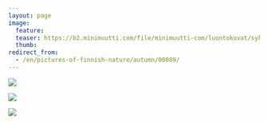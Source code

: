 ```yaml
---
layout: page
image:
  feature:
  teaser: https://b2.minimuutti.com/file/minimuutti-com/luontokuvat/syksy/3/DS42109-245px.jpg
  thumb:
redirect_from:
  - /en/pictures-of-finnish-nature/autumn/00089/
---
```


[![](https://b2.minimuutti.com/file/minimuutti-com/luontokuvat/syksy/3/DS42120-800px.jpg)](https://dl.dropboxusercontent.com/sh/ea1wtnz7z734o12/AADOFthHzPu3Xmjn1OJh22HTa/luontokuvat/syksy/3/DS42120.jpg)

[![](https://b2.minimuutti.com/file/minimuutti-com/luontokuvat/syksy/3/DS42107-800px.jpg)](https://dl.dropboxusercontent.com/sh/ea1wtnz7z734o12/AAB2YrSeL_NJH1gdvSHCXaxRa/luontokuvat/syksy/3/DS42107.jpg)

[![](https://b2.minimuutti.com/file/minimuutti-com/luontokuvat/syksy/3/DS42109-800px.jpg)](https://dl.dropboxusercontent.com/sh/ea1wtnz7z734o12/AAA4ZXlc9L0l420WBxUJRrtza/luontokuvat/syksy/3/DS42109.jpg)
